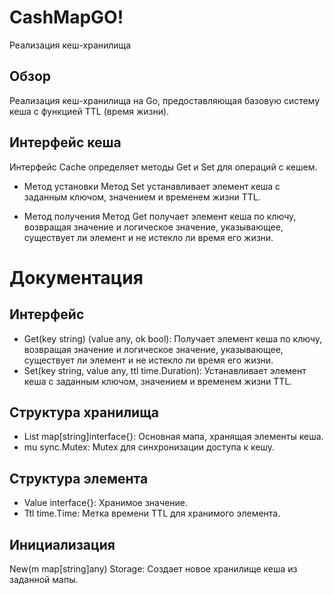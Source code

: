 # CashMapGO!
Реализация кеш-хранилища

## Обзор
Реализация кеш-хранилища на Go, предоставляющая базовую систему кеша с функцией TTL (время жизни).

## Интерфейс кеша
Интерфейс Cache определяет методы Get и Set для операций с кешем.

- Метод установки
Метод Set устанавливает элемент кеша с заданным ключом, значением и временем жизни TTL.

- Метод получения
Метод Get получает элемент кеша по ключу, возвращая значение и логическое значение, указывающее, существует ли элемент и не истекло ли время его жизни.

# Документация 
## Интерфейс
- Get(key string) (value any, ok bool): Получает элемент кеша по ключу, возвращая значение и логическое значение, указывающее, существует ли элемент и не истекло ли время его жизни.
- Set(key string, value any, ttl time.Duration): Устанавливает элемент кеша с заданным ключом, значением и временем жизни TTL.
## Структура хранилища
- List map[string]interface{}: Основная мапа, хранящая элементы кеша.
- mu sync.Mutex: Mutex для синхронизации доступа к кешу.
## Структура элемента
- Value interface{}: Хранимое значение.
- Ttl time.Time: Метка времени TTL для хранимого элемента.
## Инициализация 
New(m map[string]any) Storage: Создает новое хранилище кеша из заданной мапы.

